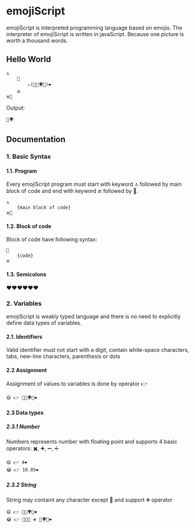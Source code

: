 # emojiScript

emojiScript is interpreted programming language based on emojis. The interpreter of emojiScript is written in javaScript.
Because one picture is worth a thousand words.

## Hello World

	🔝
		🏃
			✏️(💬👋🌍💬)❤️
		🔚
	🔚🏁
	
Output:

	👋🌍



## Documentation

### 1. Basic Syntax

#### 1.1. Program

Every emojiScript program must start with keyword 🔝 followed by main block of code and end with keyword 🔚 followed by 🏁.

	🔝
		{main block of code}
	🔚🏁
	
#### 1.2. Block of code

Block of code have following syntax:

	🏃
		{code}
	🔚
	
#### 1.3. Semicolons

❤️❤️❤️❤️❤️❤️
	
### 2. Variables

emojiScript is weakly typed language and there is no need to explicitly define data types of variables.

#### 2.1. Identifiers

Valid identifier must not start with a digit, contain white-space characters, tabs, new-line characters, parenthesis or dots

#### 2.2 Assignment

Assignment of values to variables is done by operator 👉

	😄 👉 💬👋🌍💬❤️
	
#### 2.3 Data types

##### 2.3.1 Number

Numbers represents number with floating point and supports 4 basic operators: ✖️, ➕, ➖, ➗

	😄 👉 4❤️
	😂 👉 10.85❤️
	
##### 2.3.2 String

String may containt any character except 💬	and support ➕ operator

	😄 👉 💬👋🌍💬❤️
	😂 👉 💬👋💬 ➕ 💬🌍💬❤️